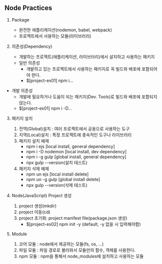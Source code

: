 ## Node Practices

1. Package
    - 완전한 애플리케이션(nodemon, babel, webpack)
    - 프로젝트에서 사용하는 모듈(라이브러리)

2. 의존성(Dependency)
    - 개발하는 프로젝트(애플리케이션, 라이브러리)에서 설치하고 사용하는 패키지
    - 일반 의존성
        - 개발하고 있는 프로젝트에서 사용하는 패키지로 꼭 빌드와 배포에 포함되어야 한다.
        - $[project-ex01] npm i...

- 개발 의존성
    - 개발에 필요하거나 도움이 되는 패키지(Dev. Tools)로 빌드와 배포에 포함되지 않는다.
    - $[project-ex01] npm i -D...

3. 패키지 설치
    1. 전역(Global)설치 : 여러 프로젝트에서 공용으로 사용하는 도구
    2. 지역(Local)설치 : 특정 프로젝트에 종속적인 도구나 라이브러리
    3. 패키지 설치 예제
        - npm i ejs [local install, general dependency]
        - npm i -D nodemon [local install, dev dependency]
        - npm i -g gulp [global install, general dependency]
        - npx gulp --version(설치 테스트)
    4. 패키지 삭제 예제
        - npm un ejs [local install delete]
        - npm un -g gulp [global install delete]
        - npx gulp --version(삭제 테스트)

4. Node(JavaScript) Project 생성
    1. project 생성(mkdir)
    2. project 이동(cd)
    3. project 초기화: project manifest file(package.json 생성)
        - $[project-ex02] npm init -y (default, -y 없을 시 입력해야함)


5. Module
    1. 코어 모듈 : node에서 제공하는 모듈(fs, os, ...)
    2. 파일 모듈 : 파일 경로로 불러와서 모듈만의 함수, 객체를 사용한다.
    3. npm 모듈 : npm을 통해서 node_modules에 설치하고 사용하는 모듈